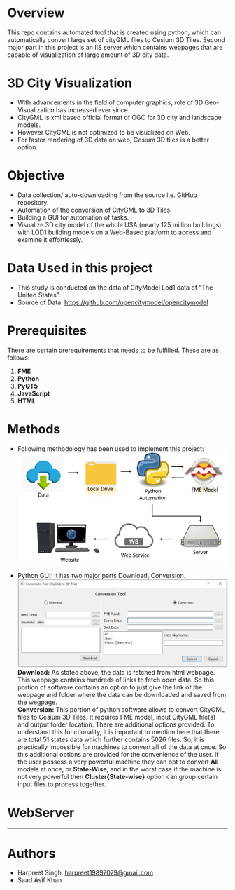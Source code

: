 # Overview
This repo contains automated tool that is created using python, which can automatically convert large set of cityGML files to Cesium 3D Tiles. 
Second major part in this project is an IIS server which contains webpages that are capable of visualization of large amount of 3D city data.

# 3D City Visualization
* With advancements in the field of computer graphics, role of 3D Geo-Visualization has increased ever since.
* CityGML is xml based official format of OGC for 3D city and landscape models.
* However CityGML is not optimized to be visualized on Web.
* For faster rendering of 3D data on web, Cesium 3D tiles is a better option.

# Objective
* Data collection/ auto-downloading from the source i.e. GitHub repository. 
* Automation of the conversion of CityGML to 3D Tiles.
* Building a GUI for automation of tasks.
* Visualize 3D city model of the whole USA (nearly 125 million buildings) with LOD1 building models on a Web-Based platform to access and examine it effortlessly. 

# Data Used in this project
* This study is conducted on the data of CityModel Lod1 data of “The United States”. 
* Source of Data: https://github.com/opencitymodel/opencitymodel

# Prerequisites
There are certain prerequirements that needs to be fulfilled. These are as follows: 
1. **FME** 
2. **Python** 
3. **PyQT5**
3. **JavaScript**
4. **HTML**

# Methods
* Following methodology has been used to implement this project:
![](https://github.com/82siha1mpg/3DCityVisualization/blob/master/Image/Methodology.JPG)

* Python GUI: It has two major parts Download, Conversion.
![](https://github.com/82siha1mpg/3DCityVisualization/blob/master/Image/PythonGUI.JPG)
  **Download:** As stated above, the data is fetched from html webpage. This webpage contains hundreds of links to fetch open data. So this portion of software contains an option to just give the link of the webpage and folder where the data can be downloaded and saved from the wegpage. </br>
  **Conversion:** This portion of python software allows to convert CityGML files to Cesium 3D Tiles. It requires FME model, input CityGML file(s) and output folder location. There are additional options provided. To understand this functionality, it is important to mention here that there are total 51 states data which further contains 5026 files. So, it is practically impossible for machines to convert all of the data at once. So this additional options are provided for the convenience of the user. If the user possess a very powerful machine they can opt to convert **All** models at once, or **State-Wise**, and  in the worst case if the machine is not very powerful then **Cluster{State-wise}** option can group certain input files to process together. 
  
 # WebServer
 ---
  

# Authors
* Harpreet Singh, harpreet19897079@gmail.com 
* Saad Asif Khan 

